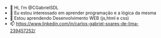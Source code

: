 - 👋 Hi, I’m @CGabrielSDL
- 👀 Eu estou interessado em aprender programação e a lógica da mesma
- 🌱 Estou aprendendo Desenvolvimento WEB (js,html e css)
- 📫 https://www.linkedin.com/in/carlos-gabriel-soares-de-lima-239457252/

<!---
CGabrielSDL/CGabrielSDL is a ✨ special ✨ repository because its `README.md` (this file) appears on your GitHub profile.
You can click the Preview link to take a look at your changes.
--->
